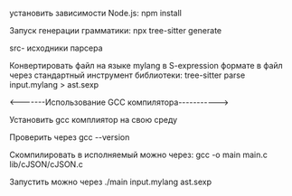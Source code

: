 установить зависимости Node.js:
npm install

Запуск генерации грамматики:
npx tree-sitter generate

src- исходники парсера

Конвертировать файл на языке mylang в S-expression формате в файл через стандартный инструмент библиотеки:
tree-sitter parse input.mylang > ast.sexp

<-------Использование GCC компилятора----------->

Установить gcc комплиятор на свою среду

Проверить через gcc --version


Скомпилировать в исполняемый можно через:
gcc -o main main.c lib/cJSON/cJSON.c

Запустить можно через
./main input.mylang ast.sexp




